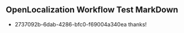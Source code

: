 ## OpenLocalization Workflow Test MarkDown
* 2737092b-6dab-4286-bfc0-f69004a340ea 
thanks!<!--HONumber=Mar16_HO2-->

